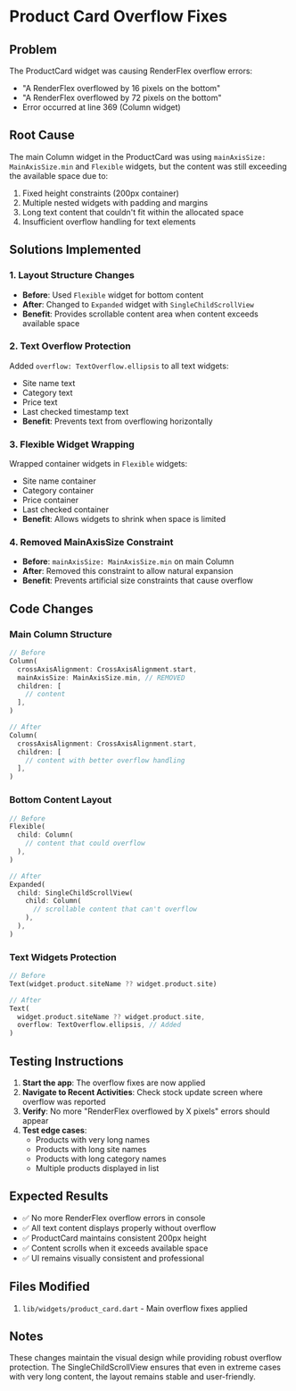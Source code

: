 # Product Card Overflow Fixes

## Problem
The ProductCard widget was causing RenderFlex overflow errors:
- "A RenderFlex overflowed by 16 pixels on the bottom"
- "A RenderFlex overflowed by 72 pixels on the bottom"
- Error occurred at line 369 (Column widget)

## Root Cause
The main Column widget in the ProductCard was using `mainAxisSize: MainAxisSize.min` and `Flexible` widgets, but the content was still exceeding the available space due to:
1. Fixed height constraints (200px container)
2. Multiple nested widgets with padding and margins
3. Long text content that couldn't fit within the allocated space
4. Insufficient overflow handling for text elements

## Solutions Implemented

### 1. Layout Structure Changes
- **Before**: Used `Flexible` widget for bottom content
- **After**: Changed to `Expanded` widget with `SingleChildScrollView` 
- **Benefit**: Provides scrollable content area when content exceeds available space

### 2. Text Overflow Protection
Added `overflow: TextOverflow.ellipsis` to all text widgets:
- Site name text
- Category text  
- Price text
- Last checked timestamp text
- **Benefit**: Prevents text from overflowing horizontally

### 3. Flexible Widget Wrapping
Wrapped container widgets in `Flexible` widgets:
- Site name container
- Category container
- Price container  
- Last checked container
- **Benefit**: Allows widgets to shrink when space is limited

### 4. Removed MainAxisSize Constraint
- **Before**: `mainAxisSize: MainAxisSize.min` on main Column
- **After**: Removed this constraint to allow natural expansion
- **Benefit**: Prevents artificial size constraints that cause overflow

## Code Changes

### Main Column Structure
```dart
// Before
Column(
  crossAxisAlignment: CrossAxisAlignment.start,
  mainAxisSize: MainAxisSize.min, // REMOVED
  children: [
    // content
  ],
)

// After  
Column(
  crossAxisAlignment: CrossAxisAlignment.start,
  children: [
    // content with better overflow handling
  ],
)
```

### Bottom Content Layout
```dart
// Before
Flexible(
  child: Column(
    // content that could overflow
  ),
)

// After
Expanded(
  child: SingleChildScrollView(
    child: Column(
      // scrollable content that can't overflow
    ),
  ),
)
```

### Text Widgets Protection
```dart
// Before
Text(widget.product.siteName ?? widget.product.site)

// After
Text(
  widget.product.siteName ?? widget.product.site,
  overflow: TextOverflow.ellipsis, // Added
)
```

## Testing Instructions

1. **Start the app**: The overflow fixes are now applied
2. **Navigate to Recent Activities**: Check stock update screen where overflow was reported  
3. **Verify**: No more "RenderFlex overflowed by X pixels" errors should appear
4. **Test edge cases**: 
   - Products with very long names
   - Products with long site names
   - Products with long category names
   - Multiple products displayed in list

## Expected Results

- ✅ No more RenderFlex overflow errors in console
- ✅ All text content displays properly without overflow
- ✅ ProductCard maintains consistent 200px height
- ✅ Content scrolls when it exceeds available space
- ✅ UI remains visually consistent and professional

## Files Modified

1. `lib/widgets/product_card.dart` - Main overflow fixes applied

## Notes

These changes maintain the visual design while providing robust overflow protection. The SingleChildScrollView ensures that even in extreme cases with very long content, the layout remains stable and user-friendly.
